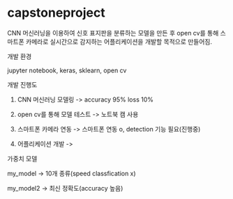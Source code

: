 # capstoneproject

CNN 머신러닝을 이용하여 신호 표지판을 분류하는 모델을 만든 후 open cv를 통해 스마트폰 카메라로 실시간으로 감지하는 어플리케이션을 개발할 목적으로 만들어짐.

개발 환경

jupyter notebook, keras, sklearn, open cv



개발 진행도

1. CNN 머신러닝 모델링 -> accuracy 95% loss 10% 

2. open cv를 통해 모델 테스트 -> 노트북 캠 사용

3. 스마트폰 카메라 연동 -> 스마트폰 연동 o, detection 기능 필요(진행중)

4. 어플리케이션 개발 -> 

가중치 모델

my_model -> 10개 종류(speed classfication x)

my_model2 -> 최신 정확도(accuracy 높음)
